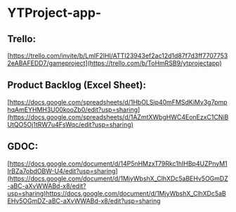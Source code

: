 # YTProject-app-

## Trello:  
[https://trello.com/invite/b/LmIF2lHI/ATTI23943ef2ac12d1d87f7d3ff77077532eABAFEDD7/gameproject](https://trello.com/b/ToHmRSB9/ytprojectapp)

## Product Backlog (Excel Sheet):  
[https://docs.google.com/spreadsheets/d/1HbOLSip40mFMSdKiMv3g7pmphqAmEYHMH3U00kooZb0/edit?usp=sharing](https://docs.google.com/spreadsheets/d/1AZmtXWbgHWC4EonEzxC1CNiBUtQO5Oj1tRW7u4FsWqc/edit?usp=sharing)

## GDOC:  
[https://docs.google.com/document/d/14P5nHMzxT79Rkc1hIHBp4UZPnyM1IrBZa7obdOBW-U4/edit?usp=sharing](https://docs.google.com/document/d/1MjyWbshX_ClhXDc5aBEHv5OGmDZ-aBC-aXvWWABd-x8/edit?usp=sharing)https://docs.google.com/document/d/1MjyWbshX_ClhXDc5aBEHv5OGmDZ-aBC-aXvWWABd-x8/edit?usp=sharing
